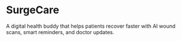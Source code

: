 # SurgeCare
A digital health buddy that helps patients recover faster with AI wound scans, smart reminders, and doctor updates.

